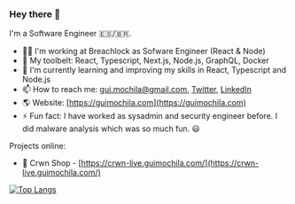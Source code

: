 ### Hey there 👋

I'm a Software Engineer 🇪🇸/🇧🇷.

- 👨‍💻 I'm working at Breachlock as Sofware Engineer (React & Node)
- 🧰 My toolbelt: React, Typescript, Next.js, Node.js, GraphQL, Docker
- 🌱 I'm currently learning and improving my skills in React, Typescript and Node.js
- 📫 How to reach me: gui.mochila@gmail.com, [Twitter](https://twitter.com/guiscaldelai), [LinkedIn](https://www.linkedin.com/in/guilhermescaldelai/)
- 🌎 Website: [https://guimochila.com](https://guimochila.com)
- ⚡ Fun fact: I have worked as sysadmin and security engineer before. I did malware analysis which was so much fun. 😃

Projects online:
  - 👑 Crwn Shop - [https://crwn-live.guimochila.com/](https://crwn-live.guimochila.com/)

[![Top Langs](https://github-readme-stats.vercel.app/api/top-langs/?username=guimochila&layout=compact&theme=nightowl&show_icons=true)](https://github.com/anuraghazra/github-readme-stats)
